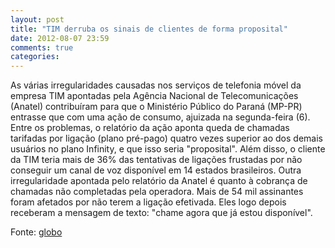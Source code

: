 ```yaml
---
layout: post
title: "TIM derruba os sinais de clientes de forma proposital"
date: 2012-08-07 23:59
comments: true
categories: 
---
```

As várias irregularidades causadas nos serviços de telefonia móvel da empresa TIM apontadas pela  Agência Nacional de Telecomunicações (Anatel) contribuíram para que o Ministério Público do Paraná (MP-PR) entrasse que com uma ação de consumo, ajuizada na segunda-feira (6). Entre os problemas, o relatório da ação aponta queda de chamadas tarifadas por ligação (plano pré-pago) quatro vezes superior ao dos demais usuários no plano Infinity, e que isso seria "proposital".
Além disso, o cliente da TIM teria mais de 36% das tentativas de ligações frustadas por não conseguir um canal de voz disponível em 14 estados brasileiros.
Outra irregularidade apontada pelo relatório da Anatel é quanto à cobrança de chamadas não completadas pela operadora. Mais de 54 mil assinantes foram afetados por não terem a ligação efetivada. Eles logo depois receberam a mensagem de texto: "chame agora que já estou disponível".

Fonte: [globo](http://g1.globo.com/parana/noticia/2012/08/tim-derruba-os-sinais-de-clientes-de-forma-proposital-aponta-relatorio.html)
